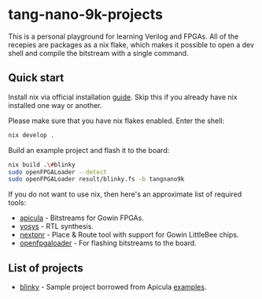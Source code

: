 # tang-nano-9k-projects

This is a personal playground for learning Verilog and FPGAs. All of the recepies are packages
as a nix flake, which makes it possible to open a dev shell and compile the bitstream with a single command.

## Quick start

Install nix via official installation [guide](https://nixos.org/download/). Skip this
if you already have nix installed one way or another.

Please make sure that you have nix flakes enabled.
Enter the shell:

```bash
nix develop .
```

Build an example project and flash it to the board:

```bash
nix build .\#blinky
sudo openFPGALoader --detect
sudo openFPGALoader result/blinky.fs -b tangnano9k
```

If you do not want to use nix, then here's an approximate list of required tools:

- [apicula](https://github.com/YosysHQ/apicula) - Bitstreams for Gowin FPGAs.
- [yosys](https://github.com/YosysHQ/yosys) - RTL synthesis.
- [nextpnr](https://github.com/YosysHQ/nextpnr) - Place & Route tool with support for Gowin LittleBee chips.
- [openfpgaloader](https://github.com/trabucayre/openFPGALoader) - For flashing bitstreams to the board.

## List of projects

- [blinky](./projects/blinky) - Sample project borrowed from Apicula [examples](https://github.com/YosysHQ/apicula/tree/master/examples).
